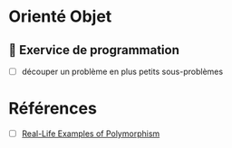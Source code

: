 # Orienté Objet

## :scroll: Exervice de programmation

- [ ] découper un problème en plus petits sous-problèmes

# Références

- [ ] [Real-Life Examples of Polymorphism](https://www.mygreatlearning.com/blog/polymorphism-in-java/#real-life-examples-of-polymorphism)
